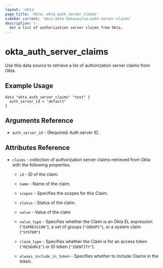 ```yaml
---
layout: 'okta'
page_title: 'Okta: okta_auth_server_claims'
sidebar_current: 'docs-okta-datasource-auth-server-claims'
description: |-
  Get a list of authorization server claims from Okta.
---
```


# okta_auth_server_claims

Use this data source to retrieve a list of authorization server claims from Okta.

## Example Usage

```hcl
data "okta_auth_server_claims" "test" {
  auth_server_id = "default"
}
```

## Arguments Reference

- `auth_server_id` - (Required) Auth server ID.

## Attributes Reference

- `claims` - collection of authorization server claims retrieved from Okta with the following properties.

    - `id` - ID of the claim.

    - `name` - Name of the claim.
    
    - `scopes` - Specifies the scopes for this Claim.
    
    - `status` - Status of the claim.
    
    - `value` - Value of the claim
    
    - `value_type` - Specifies whether the Claim is an Okta EL expression (`"EXPRESSION"`), a set of groups (`"GROUPS"`), or a system claim (`"SYSTEM"`)
    
    - `claim_type` - Specifies whether the Claim is for an access token (`"RESOURCE"`) or ID token (`"IDENTITY"`).
    
    - `always_include_in_token` - Specifies whether to include Claims in the token.
